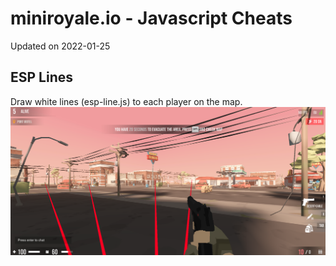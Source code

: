 # miniroyale.io - Javascript Cheats
Updated on 2022-01-25

## ESP Lines
Draw white lines (esp-line.js) to each player on the map.
![ESP Line](lines.png)
